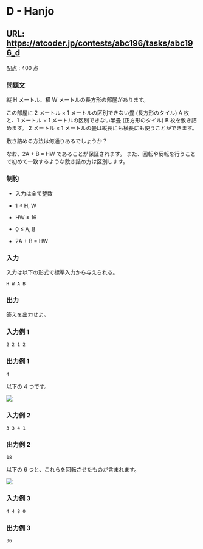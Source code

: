 # D - Hanjo 
## URL: https://atcoder.jp/contests/abc196/tasks/abc196_d 

配点 : 400 点




### 問題文

縦 H メートル、横 W メートルの長方形の部屋があります。  

この部屋に 2 メートル × 1 メートルの区別できない畳 (長方形のタイル) A 枚と、1 メートル × 1 メートルの区別できない半畳 (正方形のタイル) B 枚を敷き詰めます。
2 メートル × 1 メートルの畳は縦長にも横長にも使うことができます。  

敷き詰める方法は何通りあるでしょうか？  

なお、2A + B = HW であることが保証されます。
また、回転や反転を行うことで初めて一致するような敷き詰め方は区別します。






### 制約



* 入力は全て整数

* 1 ≤ H, W

* HW ≤ 16

* 0 ≤ A, B

* 2A + B = HW









### 入力

入力は以下の形式で標準入力から与えられる。



``` 
H W A B
``` 





### 出力

答えを出力せよ。








### 入力例 1


``` 
2 2 1 2
``` 





### 出力例 1


``` 
4
``` 

以下の 4 つです。


![](https://img.atcoder.jp/ghi/d01b63c75c91bd87a73e9a4cc43dda28.png)







### 入力例 2


``` 
3 3 4 1
``` 





### 出力例 2


``` 
18
``` 

以下の 6 つと、これらを回転させたものが含まれます。


![](https://img.atcoder.jp/ghi/b7a492abe22e30683e8f9a7b309acd52.png)







### 入力例 3


``` 
4 4 8 0
``` 





### 出力例 3


``` 
36
```